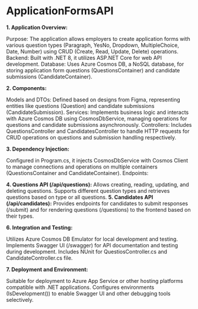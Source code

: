 # ApplicationFormsAPI
**1. Application Overview:**

Purpose: The application allows employers to create application forms with various question types (Paragraph, YesNo, Dropdown, MultipleChoice, Date, Number) using CRUD (Create, Read, Update, Delete) operations.
Backend: Built with .NET 8, it utilizes ASP.NET Core for web API development.
Database: Uses Azure Cosmos DB, a NoSQL database, for storing application form questions (QuestionsContainer) and candidate submissions (CandidateContainer).

**2. Components:**

Models and DTOs: Defined based on designs from Figma, representing entities like questions (Question) and candidate submissions (CandidateSubmission).
Services: Implements business logic and interacts with Azure Cosmos DB using CosmosDbService, managing operations for questions and candidate submissions asynchronously.
Controllers: Includes QuestionsController and CandidatesController to handle HTTP requests for CRUD operations on questions and submission handling respectively.

**3. Dependency Injection:**

Configured in Program.cs, it injects CosmosDbService with Cosmos Client to manage connections and operations on multiple containers (QuestionsContainer and CandidateContainer).
Endpoints:

**4. Questions API (/api/questions):**
Allows creating, reading, updating, and deleting questions. Supports different question types and retrieves questions based on type or all questions.
**5. Candidates API (/api/candidates):** 
Provides endpoints for candidates to submit responses (/submit) and for rendering questions (/questions) to the frontend based on their types.

**6. Integration and Testing:**

Utilizes Azure Cosmos DB Emulator for local development and testing.
Implements Swagger UI (/swagger) for API documentation and testing during development.
Includes NUnit for QuestiosController.cs and CandidateController.cs file.

**7. Deployment and Environment:**

Suitable for deployment to Azure App Service or other hosting platforms compatible with .NET applications.
Configures environments (IsDevelopment()) to enable Swagger UI and other debugging tools selectively.
